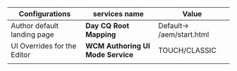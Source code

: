 | Configurations              | services name                     | Value                     |
| --------------------------- | --------------------------------- | ------------------------- |
| Author default landing page | **Day CQ Root Mapping**           | Default-> /aem/start.html |
| UI Overrides for the Editor | **WCM Authoring UI Mode Service** | TOUCH/CLASSIC             |
|                             |                                   |                           |


